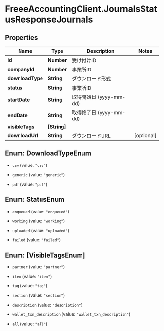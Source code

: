 # FreeeAccountingClient.JournalsStatusResponseJournals

## Properties
Name | Type | Description | Notes
------------ | ------------- | ------------- | -------------
**id** | **Number** | 受け付けID | 
**companyId** | **Number** | 事業所ID | 
**downloadType** | **String** | ダウンロード形式 | 
**status** | **String** | 事業所ID | 
**startDate** | **String** | 取得開始日 (yyyy-mm-dd) | 
**endDate** | **String** | 取得終了日 (yyyy-mm-dd) | 
**visibleTags** | **[String]** |  | 
**downloadUrl** | **String** | ダウンロードURL | [optional] 


<a name="DownloadTypeEnum"></a>
## Enum: DownloadTypeEnum


* `csv` (value: `"csv"`)

* `generic` (value: `"generic"`)

* `pdf` (value: `"pdf"`)




<a name="StatusEnum"></a>
## Enum: StatusEnum


* `enqueued` (value: `"enqueued"`)

* `working` (value: `"working"`)

* `uploaded` (value: `"uploaded"`)

* `failed` (value: `"failed"`)




<a name="[VisibleTagsEnum]"></a>
## Enum: [VisibleTagsEnum]


* `partner` (value: `"partner"`)

* `item` (value: `"item"`)

* `tag` (value: `"tag"`)

* `section` (value: `"section"`)

* `description` (value: `"description"`)

* `wallet_txn_description` (value: `"wallet_txn_description"`)

* `all` (value: `"all"`)




